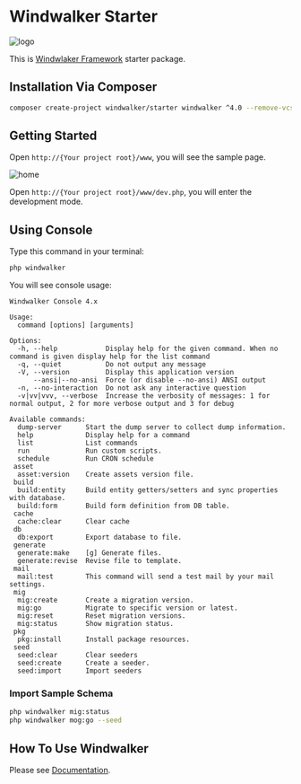 # Windwalker Starter

![logo](https://user-images.githubusercontent.com/1639206/122663390-a5cad880-d1cc-11eb-9592-33e507f2099f.png)

This is [Windwlaker Framework](https://github.com/ventoviro/windwalker-framework) starter package.

## Installation Via Composer

``` bash
composer create-project windwalker/starter windwalker ^4.0 --remove-vcs
```

## Getting Started

Open `http://{Your project root}/www`, you will see the sample page.

![home](https://user-images.githubusercontent.com/1639206/122663411-d4e14a00-d1cc-11eb-892d-f20c6f0e9eec.jpg)


Open `http://{Your project root}/www/dev.php`, you will enter the development mode.

## Using Console

Type this command in your terminal:

``` bash
php windwalker
```

You will see console usage:

```
Windwalker Console 4.x

Usage:
  command [options] [arguments]

Options:
  -h, --help            Display help for the given command. When no command is given display help for the list command
  -q, --quiet           Do not output any message
  -V, --version         Display this application version
      --ansi|--no-ansi  Force (or disable --no-ansi) ANSI output
  -n, --no-interaction  Do not ask any interactive question
  -v|vv|vvv, --verbose  Increase the verbosity of messages: 1 for normal output, 2 for more verbose output and 3 for debug

Available commands:
  dump-server      Start the dump server to collect dump information.
  help             Display help for a command
  list             List commands
  run              Run custom scripts.
  schedule         Run CRON schedule
 asset
  asset:version    Create assets version file.
 build
  build:entity     Build entity getters/setters and sync properties with database.
  build:form       Build form definition from DB table.
 cache
  cache:clear      Clear cache
 db
  db:export        Export database to file.
 generate
  generate:make    [g] Generate files.
  generate:revise  Revise file to template.
 mail
  mail:test        This command will send a test mail by your mail settings.
 mig
  mig:create       Create a migration version.
  mig:go           Migrate to specific version or latest.
  mig:reset        Reset migration versions.
  mig:status       Show migration status.
 pkg
  pkg:install      Install package resources.
 seed
  seed:clear       Clear seeders
  seed:create      Create a seeder.
  seed:import      Import seeders
```

### Import Sample Schema

``` bash
php windwalker mig:status
php windwalker mog:go --seed
```

## How To Use Windwalker

Please see [Documentation](http://windwalker.io/documentation/).
